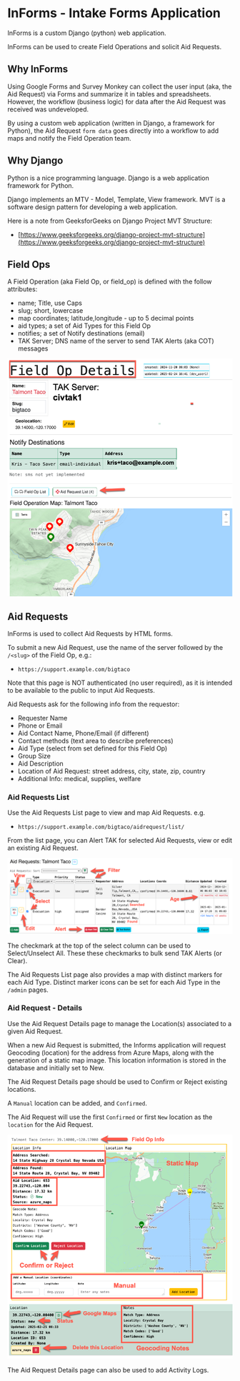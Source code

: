 # InForms - Intake Forms Application

InForms is a custom Django (python) web application.

InForms can be used to create Field Operations and solicit Aid Requests.

## Why InForms

Using Google Forms and Survey Monkey can collect the user input (aka, the Aid Request) via Forms and summarize it in tables and spreadsheets. However, the workflow (business logic) for data after the Aid Request was received was undeveloped.

By using a custom web application (written in Django, a framework for Python), the Aid Request `form data` goes directly into a workflow to add maps and notify the Field Operation team.

## Why Django

Python is a nice programming language. Django is a web application framework for Python.

Django implements an MTV - Model, Template, View framework. MVT is a software design pattern for developing a web application.

Here is a note from GeeksforGeeks on Django Project MVT Structure:

* [https://www.geeksforgeeks.org/django-project-mvt-structure](https://www.geeksforgeeks.org/django-project-mvt-structure)

## Field Ops

A Field Operation (aka Field Op, or field_op) is defined with the follow attributes:

* name; Title, use Caps
* slug; short, lowercase
* map coordinates; latitude,longitude - up to 5 decimal points
* aid types; a set of Aid Types for this Field Op
* notifies; a set of Notify destinations (email)
* TAK Server; DNS name of the server to send TAK Alerts (aka COT) messages

![Field Op Details](docs/images/informs-fieldop-details.png)

## Aid Requests

InForms is used to collect Aid Requests by HTML forms.

To submit a new Aid Request, use the name of the server followed by the `/<slug>` of the Field Op, e.g.:

* ```https://support.example.com/bigtaco```

Note that this page is NOT authenticated (no user required), as it is intended to be available to the public to input Aid Requests.

Aid Requests ask for the following info from the requestor:

* Requester Name
* Phone or Email
* Aid Contact Name, Phone/Email (if different)
* Contact methods (text area to describe preferences)
* Aid Type (select from set defined for this Field Op)
* Group Size
* Aid Description
* Location of Aid Request: street address, city, state, zip, country
* Additional Info: medical, supplies, welfare

### Aid Requests List

Use the Aid Requests List page to view and map Aid Requests.
e.g.

* `https://support.example.com/bigtaco/aidrequest/list/`

From the list page, you can Alert TAK for selected Aid Requests, view or edit an existing Aid Request.

![aidrequests_list](docs/images/informs-aidrequests-list.png)

The checkmark at the top of the select column can be used to Select/Unselect All. These these checkmarks to bulk send TAK Alerts (or Clear).

The Aid Requests List page also provides a map with distinct markers for each Aid Type.
Distinct marker icons can be set for each Aid Type in the `/admin` pages.

### Aid Request - Details

Use the Aid Request Details page to manage the Location(s) associated to a given Aid Request.

When a new Aid Request is submitted, the Informs application will request Geocoding (location) for the address from Azure Maps, along with the generation of a static map image. This location information is stored in the database and initially set to New.

The Aid Request Details page should be used to Confirm or Reject existing locations.

A `Manual` location can be added, and `Confirmed`.

The Aid Request will use the first `Confirmed` or first `New` location as the `location` for the Aid Request.

![Aid Request Details](docs/images/informs-aidrequest-details.png)

The Aid Request Details page can also be used to add Activity Logs.
